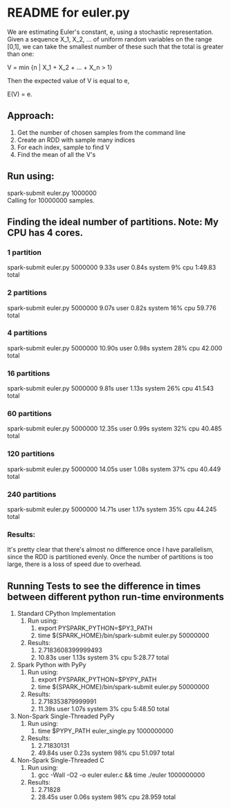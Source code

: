 # README for euler.py

We are estimating Euler's constant, e, using a stochastic representation. Given a sequence X_1, X_2, ... of uniform 
random variables on the range [0,1], we can take the smallest number of these such that the total is greater than one:

V = min {n | X_1 + X_2 + ... + X_n > 1}

Then the expected value of V is equal to e, 

E(V) = e.

## Approach:
1. Get the number of chosen samples from the command line
2. Create an RDD with sample many indices
3. For each index, sample to find V
4. Find the mean of all the V's

## Run using:
spark-submit euler.py 1000000 \
Calling for 10000000 samples.

## Finding the ideal number of partitions. Note: My CPU has 4 cores.

### 1 partition
spark-submit euler.py 5000000  9.33s user 0.84s system 9% cpu 1:49.83 total

### 2 partitions
spark-submit euler.py 5000000  9.07s user 0.82s system 16% cpu 59.776 total

### 4 partitions
spark-submit euler.py 5000000  10.90s user 0.98s system 28% cpu 42.000 total

### 16 partitions
spark-submit euler.py 5000000  9.81s user 1.13s system 26% cpu 41.543 total

### 60 partitions
spark-submit euler.py 5000000  12.35s user 0.99s system 32% cpu 40.485 total

### 120 partitions
spark-submit euler.py 5000000  14.05s user 1.08s system 37% cpu 40.449 total

### 240 partitions
spark-submit euler.py 5000000  14.71s user 1.17s system 35% cpu 44.245 total

### Results:
It's pretty clear that there's almost no difference once I have parallelism, since the RDD is partitioned evenly. 
Once the number of partitions is too large, there is a loss of speed due to overhead.

## Running Tests to see the difference in times between different python run-time environments
1) Standard CPython Implementation
   1) Run using: 
      1) export PYSPARK_PYTHON=$PY3_PATH 
      2) time ${SPARK_HOME}/bin/spark-submit euler.py 50000000
   2) Results: 
      1) 2.7183608399999493 
      2) 10.83s user 1.13s system 3% cpu 5:28.77 total
2) Spark Python with PyPy
   1) Run using: 
      1) export PYSPARK_PYTHON=$PYPY_PATH 
      2) time ${SPARK_HOME}/bin/spark-submit euler.py 50000000
   2) Results: 
      1) 2.718353879999991 
      2) 11.39s user 1.07s system 3% cpu 5:48.50 total
3) Non-Spark Single-Threaded PyPy
    1) Run using:
       1) time $PYPY_PATH euler_single.py 1000000000
    2) Results:
       1) 2.71830131
       2) 49.84s user 0.23s system 98% cpu 51.097 total
4) Non-Spark Single-Threaded C
    1) Run using:
       1) gcc -Wall -O2 -o euler euler.c && time ./euler 1000000000
    2) Results:
       1) 2.71828
       2) 28.45s user 0.06s system 98% cpu 28.959 total
